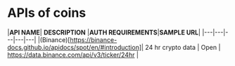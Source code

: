 # APIs of coins
|**API NAME**| **DESCRIPTION** |**AUTH REQUIREMENTS**|**SAMPLE URL**|
|---|---|---|---|---|
|(Binance)[https://binance-docs.github.io/apidocs/spot/en/#introduction]| 24 hr crypto data  | Open | https://data.binance.com/api/v3/ticker/24hr |
